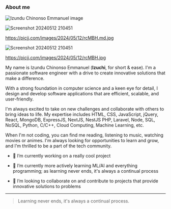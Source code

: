 ### About me

<picture>
 <source media="(prefers-color-scheme: dark)" srcset="YOUR-DARKMODE-IMAGE">
 <source media="(prefers-color-scheme: light)" srcset="YOUR-LIGHTMODE-IMAGE">
 <img alt="Izundu Chinonso Emmanuel image" src="https://picjj.com/images/2024/05/12/rcMBH.md.jpg">
</picture>

![Screenshot 20240512 210451](https://picjj.com/images/2024/05/12/rcMBH.jpg)

https://picjj.com/images/2024/05/12/rcMBH.md.jpg

<img src="https://picjj.com/images/2024/05/12/rcMBH.jpg" alt="Screenshot 20240512 210451" border="0">

https://picjj.com/images/2024/05/12/rcMBH.jpg


My name is Izundu Chinonso Emmanuel (**Izuchi**, for short & ease). I'm a passionate software engineer with a drive to create innovative solutions that make a difference.

With a strong foundation in computer science and a keen eye for detail, I design and develop software applications that are efficient, scalable, and user-friendly.

I'm always excited to take on new challenges and collaborate with others to bring ideas to life. My expertise includes HTML, CSS, JavaScript, jQuery, React, MongoDB, ExpressJS, NextJS, NestJS PHP, Laravel, Node, SQL, NoSQL, Python, C/C++, Cloud Computing, Machine Learning, etc. 

When I'm not coding, you can find me reading, listening to music, watching movies or animes. I'm always looking for opportunities to learn and grow, and I'm thrilled to be a part of the tech community.

- 🔭 I’m currently working on a really cool project

- 🌱 I’m currently more actively learning ML/AI and everything programming; as learning never ends, it's always a continual process

- 👯 I’m looking to collaborate on and contribute to projects that provide innovative solutions to problems

---
> Learning never ends, it's always a continual process.



<!--
- 💬 Ask me about anything
- 🤔 I’m looking for help with ...
- 📫 How to reach me: 
- 😄 Pronouns: ...
- ⚡ Fun fact: ...
-->
